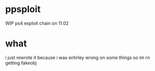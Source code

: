 # ppsploit
WIP ps4 exploit chain on 11.02 
# what
i just rewrote it because i was entirley wrong on some things so im rn getting fakeobj
